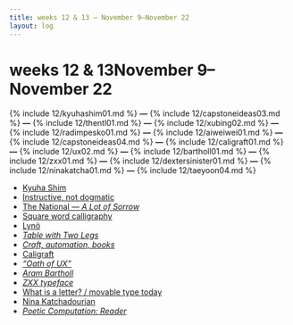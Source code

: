 ```yaml
---
title: weeks 12 & 13 — November 9–November 22
layout: log
---
```


# <span id="title">weeks 12 & 13</span><span id="date">November 9–November 22</span>

{% include 12/kyuhashim01.md %}
**—**
{% include 12/capstoneideas03.md %}
**—**
{% include 12/thentl01.md %}
**—**
{% include 12/xubing02.md %}
**—**
{% include 12/radimpesko01.md %}
**—**
{% include 12/aiweiwei01.md %}
**—**
{% include 12/capstoneideas04.md %}
**—**
{% include 12/caligraft01.md %}
**—**
{% include 12/ux02.md %}
**—**
{% include 12/bartholl01.md %}
**—**
{% include 12/zxx01.md %}
**—**
{% include 12/dextersinister01.md %}
**—**
{% include 12/ninakatcha01.md %}
**—**
{% include 12/taeyoon04.md %}

<nav>
  <ul>
    <li><a href="#kyuhashim01">Kyuha Shim</a></li>
    <li><a href="#capstoneideas03">Instructive, not dogmatic</a></li>
    <li><a href="#thentl01">The National — <i>A Lot of Sorrow</i></a></li>
    <li><a href="#xubing02">Square word calligraphy</a></li>
    <li><a href="#radimpesko01">Lynö</a></li>
    <li><a href="#aiwewei01"><i>Table with Two Legs</i></a></li>
    <li><a href="#capstoneideas04"><i>Craft, automation, books</i></a></li>
    <li><a href="#caligraft01">Caligraft</a></li>
    <li><a href="#ux02"><i>“Oath of UX”</i></a></li>
    <li><a href="#bartholl01"><i>Aram Bartholl</i></a></li>
    <li><a href="#zxx01"><i>ZXX typeface</i></a></li>
    <li><a href="#dextersinister01">What is a letter? / movable type today</a></li>
    <li><a href="#ninakatcha01">Nina Katchadourian</a></li>
    <li><a href="#taeyoon04"><i>Poetic Computation: Reader</i></a></li>

  </ul>
</nav>

